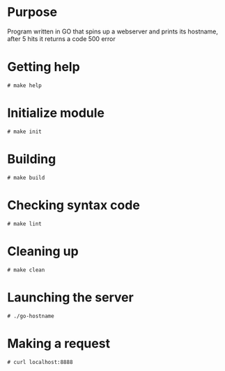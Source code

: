 # Purpose
Program written in GO that spins up a webserver and prints its hostname, after
5 hits it returns a code 500 error

# Getting help
    # make help

# Initialize module
    # make init

# Building
    # make build

# Checking syntax code
    # make lint

# Cleaning up
    # make clean

# Launching the server
    # ./go-hostname

# Making a request
    # curl localhost:8888
